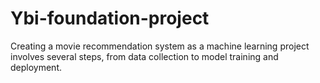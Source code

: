 # Ybi-foundation-project
Creating a movie recommendation system as a machine learning project involves several steps, from data collection to model training and deployment. 
